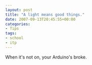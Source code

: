```yaml
---
layout: post
title: "A light means good things."
date: 2007-09-13T20:45:55+00:00
categories:
- Tips
tags:
- school
- itp
---
```

When it's not on, your Arduino's broke.
